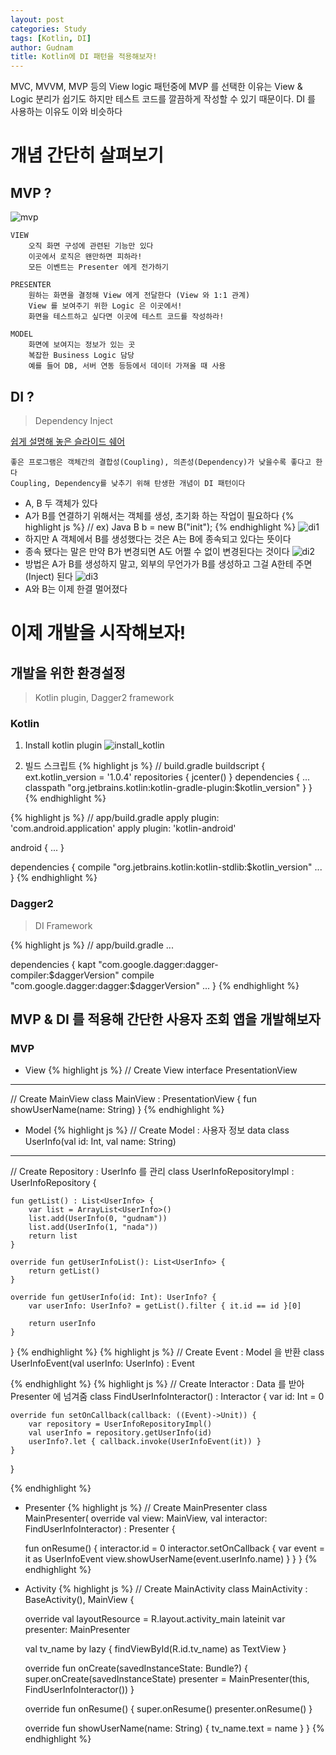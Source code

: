 ```yaml
---
layout: post
categories: Study
tags: [Kotlin, DI]
author: Gudnam
title: Kotlin에 DI 패턴을 적용해보자!
---
```

<div class="message"> 
MVC, MVVM, MVP 등의 View logic 패턴중에 MVP 를 선택한 이유는 View & Logic 분리가 쉽기도 하지만 테스트 코드를 깔끔하게 작성할 수 있기 때문이다. DI 를 사용하는 이유도 이와 비슷하다
</div> 

# 개념 간단히 살펴보기

## MVP ?
![mvp](/public/img/mvp_architecture.png)

	VIEW
		오직 화면 구성에 관련된 기능만 있다
		이곳에서 로직은 왠만하면 피하라!
		모든 이벤트는 Presenter 에게 전가하기

	PRESENTER	
		원하는 화면을 결정해 View 에게 전달한다 (View 와 1:1 관계)
		View 를 보여주기 위한 Logic 은 이곳에서!
		화면을 테스트하고 싶다면 이곳에 테스트 코드를 작성하라!

	MODEL
		화면에 보여지는 정보가 있는 곳
		복잡한 Business Logic 담당
		예를 들어 DB, 서버 연동 등등에서 데이터 가져올 때 사용
		
## DI ?

> Dependency Inject

[쉽게 설명해 놓은 슬라이드 쉐어](https://www.slideshare.net/baejjae93/dependency-injection-36867592)

	좋은 프로그램은 객체간의 결합성(Coupling), 의존성(Dependency)가 낮을수록 좋다고 한다
	Coupling, Dependency를 낮추기 위해 탄생한 개념이 DI 패턴이다

* A, B 두 객체가 있다
* A가 B를 연결하기 위해서는 객체를 생성, 초기화 하는 작업이 필요하다
{% highlight js %}
// ex) Java
B b = new B("init");
{% endhighlight %}
![di1](/public/img/di1.png)
* 하지만 A 객체에서 B를 생성했다는 것은 A는 B에 종속되고 있다는 뜻이다
* 종속 됐다는 말은 만약 B가 변경되면 A도 어쩔 수 없이 변경된다는 것이다
![di2](/public/img/di2.png)
* 방법은 A가 B를 생성하지 말고, 외부의 무언가가  B를 생성하고 그걸 A한테 주면(Inject) 된다
![di3](/public/img/di3.png)
* A와 B는 이제 한결 멀어졌다


# 이제 개발을 시작해보자!

## 개발을 위한 환경설정
> Kotlin plugin, Dagger2 framework

### Kotlin
1. Install kotlin plugin
![install_kotlin](/public/img/install_kotlin.png)

2. 빌드 스크립트
{% highlight js %}
// build.gradle
buildscript {
  ext.kotlin_version = '1.0.4'
  repositories {
    jcenter() 
  }
  dependencies {
    ...
    classpath "org.jetbrains.kotlin:kotlin-gradle-plugin:$kotlin_version"
  }
}
{% endhighlight %}

{% highlight js %}
// app/build.gradle
apply plugin: 'com.android.application'
apply plugin: 'kotlin-android'

android {
  ...
}

dependencies {
  compile "org.jetbrains.kotlin:kotlin-stdlib:$kotlin_version"
  ...
}
{% endhighlight %}

### Dagger2
> DI Framework

{% highlight js %}
// app/build.gradle
...

dependencies {
  kapt "com.google.dagger:dagger-compiler:$daggerVersion"
  compile "com.google.dagger:dagger:$daggerVersion"
  ...
}
{% endhighlight %}

## MVP & DI 를 적용해 간단한 사용자 조회 앱을 개발해보자

### MVP 

* View
{% highlight js %}
// Create View
interface PresentationView

---

// Create MainView
class MainView : PresentationView {
  fun showUserName(name: String)
}
{% endhighlight %}

* Model 
{% highlight js %}
// Create Model : 사용자 정보
data class UserInfo(val id: Int, val name: String)

---

// Create Repository : UserInfo 를 관리
class UserInfoRepositoryImpl : UserInfoRepository {

    fun getList() : List<UserInfo> {
        var list = ArrayList<UserInfo>()
        list.add(UserInfo(0, "gudnam"))
        list.add(UserInfo(1, "nada"))
        return list
    }

    override fun getUserInfoList(): List<UserInfo> {
        return getList()
    }

    override fun getUserInfo(id: Int): UserInfo? {
        var userInfo: UserInfo? = getList().filter { it.id == id }[0]

        return userInfo
    }
}
{% endhighlight %}
{% highlight js %}
// Create Event : Model 을 반환
class UserInfoEvent(val userInfo: UserInfo) : Event

{% endhighlight %}
{% highlight js %}
// Create Interactor : Data 를 받아 Presenter 에 넘겨줌
class FindUserInfoInteractor() : Interactor {
    var id: Int = 0

    override fun setOnCallback(callback: ((Event)->Unit)) {
        var repository = UserInfoRepositoryImpl()
        val userInfo = repository.getUserInfo(id)
        userInfo?.let { callback.invoke(UserInfoEvent(it)) }
    }
}

{% endhighlight %}

* Presenter
{% highlight js %}
// Create MainPresenter
class MainPresenter(
        override val view: MainView,
        val interactor: FindUserInfoInteractor) : Presenter<MainView> {

    fun onResume() {
        interactor.id = 0
        interactor.setOnCallback {
            var event = it as UserInfoEvent
            view.showUserName(event.userInfo.name)
        }
    }
}
{% endhighlight %}

* Activity
{% highlight js %}
// Create MainActivity
class MainActivity : BaseActivity(), MainView {

    override val layoutResource = R.layout.activity_main
    lateinit var presenter: MainPresenter

    val tv_name by lazy { findViewById(R.id.tv_name) as TextView }

    override fun onCreate(savedInstanceState: Bundle?) {
        super.onCreate(savedInstanceState)
        presenter = MainPresenter(this, FindUserInfoInteractor())
    }

    override fun onResume() {
        super.onResume()
        presenter.onResume()
    }

    override fun showUserName(name: String) {
        tv_name.text = name
    }
}
{% endhighlight %}
